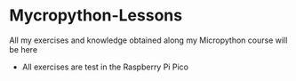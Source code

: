 # Mycropython-Lessons
All my exercises and knowledge obtained along my Micropython course will be here
- All exercises are test in the Raspberry Pi Pico
